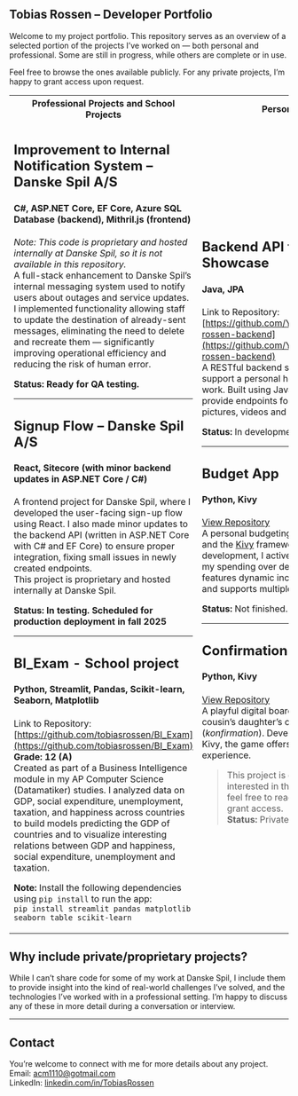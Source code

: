 ## Tobias Rossen – Developer Portfolio

Welcome to my project portfolio. This repository serves as an overview of a selected portion of the projects I’ve worked on — both personal and professional. Some are still in progress, while others are complete or in use.

Feel free to browse the ones available publicly. For any private projects, I’m happy to grant access upon request.

<table>
  <tr>
    <th>Professional Projects and School Projects</th>
    <th>Personal Projects</th>
  </tr>
  <tr>
    <td>

## Improvement to Internal Notification System – Danske Spil A/S  
#### C#, ASP.NET Core, EF Core, Azure SQL Database (backend), Mithril.js (frontend)  
_Note: This code is proprietary and hosted internally at Danske Spil, so it is not available in this repository._  
A full-stack enhancement to Danske Spil’s internal messaging system used to notify users about outages and service updates.  
I implemented functionality allowing staff to update the destination of already-sent messages, eliminating the need to delete and recreate them — significantly improving operational efficiency and reducing the risk of human error.  

**Status: Ready for QA testing.**

---

## Signup Flow – Danske Spil A/S  
#### React, Sitecore (with minor backend updates in ASP.NET Core / C#)  
A frontend project for Danske Spil, where I developed the user-facing sign-up flow using React. I also made minor updates to the backend API (written in ASP.NET Core with C# and EF Core) to ensure proper integration, fixing small issues in newly created endpoints.  
This project is proprietary and hosted internally at Danske Spil.  

**Status: In testing. Scheduled for production deployment in fall 2025**

---

## BI_Exam - School project  
#### Python, Streamlit, Pandas, Scikit-learn, Seaborn, Matplotlib  
Link to Repository: [https://github.com/tobiasrossen/BI_Exam](https://github.com/tobiasrossen/BI_Exam)  
**Grade: 12 (A)**  
Created as part of a Business Intelligence module in my AP Computer Science (Datamatiker) studies. I analyzed data on GDP, social expenditure, unemployment, taxation, and happiness across countries to build models predicting the GDP of countries and to visualize interesting relations between GDP and happiness, social expenditure, unemployment and taxation.  

**Note:** Install the following dependencies using `pip install` to run the app:  
```pip install streamlit pandas matplotlib seaborn table scikit-learn```

</td>
<td>

## Backend API for Project Showcase  
#### Java, JPA  
Link to Repository: [https://github.com/YOUR_USERNAME/tobias-rossen-backend](https://github.com/YOUR_USERNAME/tobias-rossen-backend)  
A RESTful backend service designed to support a personal homepage showcasing my work. Built using Java and JPA, the API will provide endpoints for project info, tags, pictures, videos and more.  

**Status:** In development.

---

## Budget App  
#### Python, Kivy  
[View Repository](https://github.com/TRossen89/the-budget-app-proto-type)  
A personal budgeting tool built with Python and the [Kivy](https://kivy.org/#home) framework. Though still under development, I actively use it to track and plan my spending over defined periods. The app features dynamic income/expense tracking and supports multiple time windows.  

**Status:** Not finished. Project stopped.

---

## Confirmation Board Game  
#### Python, Kivy  
[View Repository](https://github.com/TRossen89/nanaKonfirmation)  
A playful digital board game I built for my cousin’s daughter’s confirmation (*konfirmation*). Developed using Python and Kivy, the game offers a fun, personalized experience.  

> This project is currently private. If you're interested in the code or the concept, feel free to reach out and I’ll be happy to grant access.  
**Status:** Private – available upon request

</td>
</tr>
</table>

## Why include private/proprietary projects?

While I can’t share code for some of my work at Danske Spil, I include them to provide insight into the kind of real-world challenges I’ve solved, and the technologies I’ve worked with in a professional setting. I’m happy to discuss any of these in more detail during a conversation or interview.

---

## Contact

You’re welcome to connect with me for more details about any project.  
Email: acm1110@gotmail.com  
LinkedIn: [linkedin.com/in/TobiasRossen](https://linkedin.com/in/tobias-rossen-a3620668)
